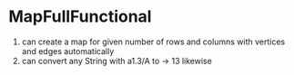 # MapFullFunctional
1. can create a map for given number of rows and columns with vertices and edges automatically
2. can convert any String with a1.3/A to -> 13 likewise
